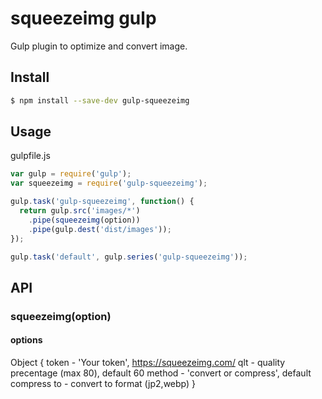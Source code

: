 # squeezeimg gulp

Gulp plugin to optimize and convert image.

## Install

```sh
$ npm install --save-dev gulp-squeezeimg
```


## Usage
 gulpfile.js 
```js
var gulp = require('gulp');
var squeezeimg = require('gulp-squeezeimg');

gulp.task('gulp-squeezeimg', function() {
  return gulp.src('images/*') 
    .pipe(squeezeimg(option))
    .pipe(gulp.dest('dist/images'));
});

gulp.task('default', gulp.series('gulp-squeezeimg'));
```

## API

### squeezeimg(option)

#### options

Object { 
  token - 'Your token', https://squeezeimg.com/
  qlt - quality precentage (max 80), default 60
  method - 'convert or compress', default compress
  to - convert to format (jp2,webp)
}
  